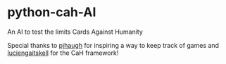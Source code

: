 # python-cah-AI
An AI to test the limits Cards Against Humanity

Special thanks to [pjhaugh](https://github.com/pjhaugh/kings_bot) for inspiring a way to keep track of games and
[luciengaitskell](https://github.com/luciengaitskell/python-cah) for the CaH framework!
